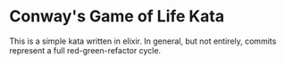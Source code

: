 Conway's Game of Life Kata
==========================

This is a simple kata written in elixir.  In general, but not entirely, commits represent a full
red-green-refactor cycle.

